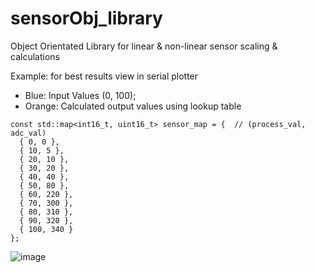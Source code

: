# sensorObj_library
 Object Orientated Library for linear & non-linear sensor scaling & calculations


Example: for best results view in serial plotter
- Blue: Input Values (0, 100);
- Orange: Calculated output values using lookup table
  
```
const std::map<int16_t, uint16_t> sensor_map = {  // (process_val, adc_val)
  { 0, 0 },
  { 10, 5 },
  { 20, 10 },
  { 30, 20 },
  { 40, 40 },
  { 50, 80 },
  { 60, 220 },
  { 70, 300 },
  { 80, 310 },
  { 90, 320 },
  { 100, 340 }
};

  ```
 ![image](https://github.com/user-attachments/assets/26753759-6cf5-4f9e-a957-ed4e13df817a)

